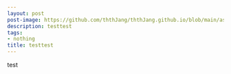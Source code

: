 ```yaml
---
layout: post
post-image: https://github.com/ththJang/ththJang.github.io/blob/main/assets/images/tobereleased.jpg?raw=true
description: testtest
tags:
- nothing
title: testtest
---
```


test